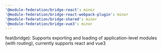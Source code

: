 ```yaml
---
'@module-federation/bridge-react': minor
'@module-federation/bridge-react-webpack-plugin': minor
'@module-federation/bridge-shared': minor
'@module-federation/bridge-vue3': minor
---
```


feat(bridge): Supports exporting and loading of application-level modules (with routing), currently supports react and vue3
